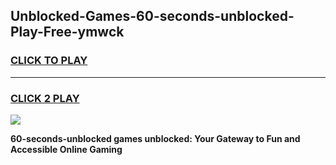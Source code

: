 
## Unblocked-Games-60-seconds-unblocked-Play-Free-ymwck
<h3>
<a href="https://premium76.site?title=60-seconds-unblocked&ref=17A">CLICK TO PLAY</a></h3>
<hr>

<h3>
<a href="https://premium76.site?title=60-seconds-unblocked&ref=17A">CLICK 2 PLAY</a>
  
</h3>

<a href="https://premium76.site?title=60-seconds-unblocked&ref=17A"><img src="https://clearcache.store/games.png"></a>


**60-seconds-unblocked games unblocked: Your Gateway to Fun and Accessible Online Gaming**
